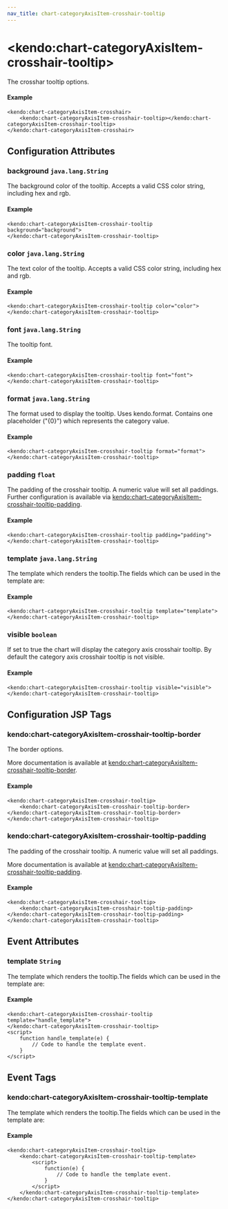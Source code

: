 ```yaml
---
nav_title: chart-categoryAxisItem-crosshair-tooltip
---
```


# \<kendo:chart-categoryAxisItem-crosshair-tooltip\>

The crosshar tooltip options.

#### Example
    <kendo:chart-categoryAxisItem-crosshair>
        <kendo:chart-categoryAxisItem-crosshair-tooltip></kendo:chart-categoryAxisItem-crosshair-tooltip>
    </kendo:chart-categoryAxisItem-crosshair>

## Configuration Attributes

### background `java.lang.String`

The background color of the tooltip. Accepts a valid CSS color string, including hex and rgb.

#### Example
    <kendo:chart-categoryAxisItem-crosshair-tooltip background="background">
    </kendo:chart-categoryAxisItem-crosshair-tooltip>

### color `java.lang.String`

The text color of the tooltip. Accepts a valid CSS color string, including hex and rgb.

#### Example
    <kendo:chart-categoryAxisItem-crosshair-tooltip color="color">
    </kendo:chart-categoryAxisItem-crosshair-tooltip>

### font `java.lang.String`

The tooltip font.

#### Example
    <kendo:chart-categoryAxisItem-crosshair-tooltip font="font">
    </kendo:chart-categoryAxisItem-crosshair-tooltip>

### format `java.lang.String`

The format used to display the tooltip. Uses kendo.format. Contains one placeholder ("{0}") which represents the category value.

#### Example
    <kendo:chart-categoryAxisItem-crosshair-tooltip format="format">
    </kendo:chart-categoryAxisItem-crosshair-tooltip>

### padding `float`

The padding of the crosshair tooltip. A numeric value will set all paddings. Further configuration is available via [kendo:chart-categoryAxisItem-crosshair-tooltip-padding](#kendo-chart-categoryAxisItem-crosshair-tooltip-padding). 

#### Example
    <kendo:chart-categoryAxisItem-crosshair-tooltip padding="padding">
    </kendo:chart-categoryAxisItem-crosshair-tooltip>

### template `java.lang.String`

The template which renders the tooltip.The fields which can be used in the template are:

#### Example
    <kendo:chart-categoryAxisItem-crosshair-tooltip template="template">
    </kendo:chart-categoryAxisItem-crosshair-tooltip>

### visible `boolean`

If set to true the chart will display the category axis crosshair tooltip. By default the category axis crosshair tooltip is not visible.

#### Example
    <kendo:chart-categoryAxisItem-crosshair-tooltip visible="visible">
    </kendo:chart-categoryAxisItem-crosshair-tooltip>


##  Configuration JSP Tags

### kendo:chart-categoryAxisItem-crosshair-tooltip-border

The border options.

More documentation is available at [kendo:chart-categoryAxisItem-crosshair-tooltip-border](/api/wrappers/jsp/chart/categoryaxisitem-crosshair-tooltip-border).

#### Example

    <kendo:chart-categoryAxisItem-crosshair-tooltip>
        <kendo:chart-categoryAxisItem-crosshair-tooltip-border></kendo:chart-categoryAxisItem-crosshair-tooltip-border>
    </kendo:chart-categoryAxisItem-crosshair-tooltip>

### kendo:chart-categoryAxisItem-crosshair-tooltip-padding

The padding of the crosshair tooltip. A numeric value will set all paddings.

More documentation is available at [kendo:chart-categoryAxisItem-crosshair-tooltip-padding](/api/wrappers/jsp/chart/categoryaxisitem-crosshair-tooltip-padding).

#### Example

    <kendo:chart-categoryAxisItem-crosshair-tooltip>
        <kendo:chart-categoryAxisItem-crosshair-tooltip-padding></kendo:chart-categoryAxisItem-crosshair-tooltip-padding>
    </kendo:chart-categoryAxisItem-crosshair-tooltip>


## Event Attributes

### template `String`

The template which renders the tooltip.The fields which can be used in the template are:


#### Example
    <kendo:chart-categoryAxisItem-crosshair-tooltip template="handle_template">
    </kendo:chart-categoryAxisItem-crosshair-tooltip>
    <script>
        function handle_template(e) {
            // Code to handle the template event.
        }
    </script>

## Event Tags

### kendo:chart-categoryAxisItem-crosshair-tooltip-template

The template which renders the tooltip.The fields which can be used in the template are:


#### Example
    <kendo:chart-categoryAxisItem-crosshair-tooltip>
        <kendo:chart-categoryAxisItem-crosshair-tooltip-template>
            <script>
                function(e) {
                    // Code to handle the template event.
                }
            </script>
        </kendo:chart-categoryAxisItem-crosshair-tooltip-template>
    </kendo:chart-categoryAxisItem-crosshair-tooltip>

